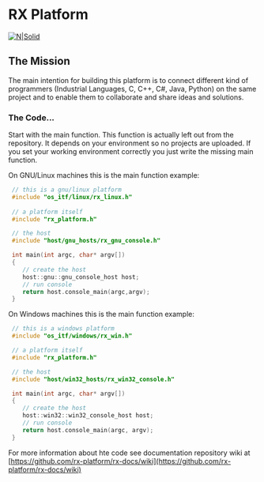 # RX Platform 

[![N|Solid](https://rx-platform.github.io/images/processor-64-dis.png)](https://rx-platform.github.io/images/processor-64-dis.png)


## The Mission

The main intention for building this platform is to connect different kind of programmers (Industrial Languages, C, C++, C#, Java, Python) on the same project and to enable them to collaborate and share ideas and solutions. 


### The Code...

Start with the main function. This function is actually left out from the repository. It depends on your environment so no projects are uploaded. If you set your working environment correctly you just write the missing main function.

On GNU/Linux machines this is the main function example: 

```cpp
 // this is a gnu/linux platform
 #include "os_itf/linux/rx_linux.h"
 
 // a platform itself
 #include "rx_platform.h"

 // the host
 #include "host/gnu_hosts/rx_gnu_console.h"

 int main(int argc, char* argv[])
 {
 	// create the host
 	host::gnu::gnu_console_host host;
 	// run console
 	return host.console_main(argc,argv);
 }
```

On Windows machines this is the main function example: 
```cpp
 // this is a windows platform 
 #include "os_itf/windows/rx_win.h"

 // a platform itself
 #include "rx_platform.h"

 // the host
 #include "host/win32_hosts/rx_win32_console.h"

 int main(int argc, char* argv[])
 {
 	// create the host
 	host::win32::win32_console_host host;
 	// run console
 	return host.console_main(argc, argv);
 }
```
For more information about hte code see documentation repository wiki at [https://github.com/rx-platform/rx-docs/wiki](https://github.com/rx-platform/rx-docs/wiki)
